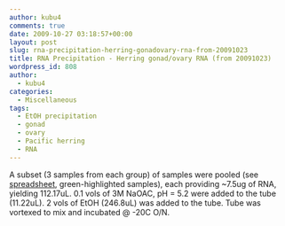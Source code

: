 ```yaml
---
author: kubu4
comments: true
date: 2009-10-27 03:18:57+00:00
layout: post
slug: rna-precipitation-herring-gonadovary-rna-from-20091023
title: RNA Precipitation - Herring gonad/ovary RNA (from 20091023)
wordpress_id: 808
author:
  - kubu4
categories:
  - Miscellaneous
tags:
  - EtOH precipitation
  - gonad
  - ovary
  - Pacific herring
  - RNA
---
```


A subset (3 samples from each group) of samples were pooled (see [spreadsheet](httpss://spreadsheets.google.com/ccc?key=0AmS_90rPaQMzdE9lOE1YaWdwVm9RN0lPTG11S2E2V2c&hl=en), green-highlighted samples), each providing ~7.5ug of RNA, yielding 112.17uL. 0.1 vols of 3M NaOAC, pH = 5.2 were added to the tube (11.22uL). 2 vols of EtOH (246.8uL) was added to the tube. Tube was vortexed to mix and incubated @ -20C O/N.
